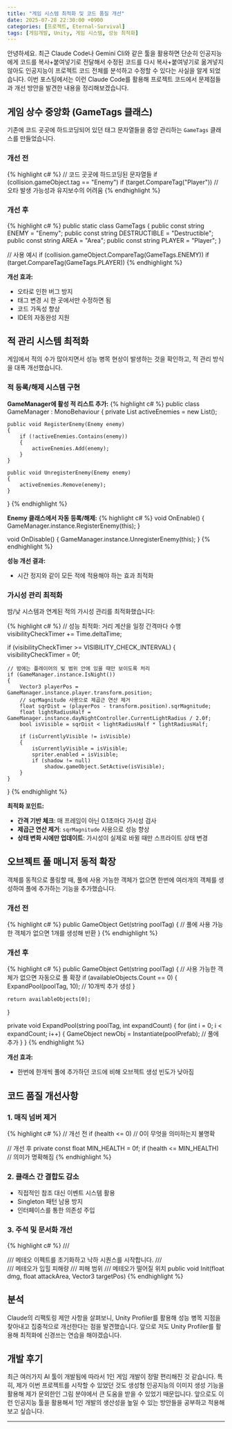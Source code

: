 ```yaml
---
title: "게임 시스템 최적화 및 코드 품질 개선"
date: 2025-07-28 22:30:00 +0900
categories: [프로젝트, Eternal-Survival]
tags: [게임개발, Unity, 게임 시스템, 성능 최적화]
---
```


안녕하세요. 최근 Claude Code나 Gemini Cli와 같은 툴을 활용하면 단순히 인공지능에게 코드를 복사+붙여넣기로 전달해서 수정된 코드를 다시 복사+붙여넣기로 옮겨넣지 않아도 인공지능이 프로젝트 코드 전체를 분석하고 수정할 수 있다는 사실을 알게 되었습니다. 이번 포스팅에서는 이런 Claude Code를 활용해 프로젝트 코드에서 문제점들과 개선 방안을 발견한 내용을 정리해보겠습니다.

## 게임 상수 중앙화 (GameTags 클래스)

기존에 코드 곳곳에 하드코딩되어 있던 태그 문자열들을 중앙 관리하는 `GameTags` 클래스를 만들었습니다.

### 개선 전

{% highlight c# %}
// 코드 곳곳에 하드코딩된 문자열들
if (collision.gameObject.tag == "Enemy")
if (target.CompareTag("Player"))
// 오타 발생 가능성과 유지보수의 어려움
{% endhighlight %}

### 개선 후

{% highlight c# %}
public static class GameTags
{
public const string ENEMY = "Enemy";
public const string DESTRUCTIBLE = "Destructible";
public const string AREA = "Area";
public const string PLAYER = "Player";
}

// 사용 예시
if (collision.gameObject.CompareTag(GameTags.ENEMY))
if (target.CompareTag(GameTags.PLAYER))
{% endhighlight %}

**개선 효과:**

- 오타로 인한 버그 방지
- 태그 변경 시 한 곳에서만 수정하면 됨
- 코드 가독성 향상
- IDE의 자동완성 지원

## 적 관리 시스템 최적화

게임에서 적의 수가 많아지면서 성능 병목 현상이 발생하는 것을 확인하고, 적 관리 방식을 대폭 개선했습니다.

### 적 등록/해제 시스템 구현

**GameManager에 활성 적 리스트 추가:**
{% highlight c# %}
public class GameManager : MonoBehaviour
{
private List<Enemy> activeEnemies = new List<Enemy>();

    public void RegisterEnemy(Enemy enemy)
    {
        if (!activeEnemies.Contains(enemy))
        {
            activeEnemies.Add(enemy);
        }
    }

    public void UnregisterEnemy(Enemy enemy)
    {
        activeEnemies.Remove(enemy);
    }

}
{% endhighlight %}

**Enemy 클래스에서 자동 등록/해제:**
{% highlight c# %}
void OnEnable()
{
GameManager.instance.RegisterEnemy(this);
}

void OnDisable()
{
GameManager.instance.UnregisterEnemy(this);
}
{% endhighlight %}

**성능 개선 결과:**

- 시간 정지와 같이 모든 적에 적용해야 하는 효과 최적화

### 가시성 관리 최적화

밤/낮 시스템과 연계된 적의 가시성 관리를 최적화했습니다:

{% highlight c# %}
// 성능 최적화: 거리 계산을 일정 간격마다 수행
visibilityCheckTimer += Time.deltaTime;

if (visibilityCheckTimer >= VISIBILITY_CHECK_INTERVAL)
{
    visibilityCheckTimer = 0f;
    
    // 밤에는 플레이어의 빛 범위 안에 있을 때만 보이도록 처리
    if (GameManager.instance.IsNight())
    {
        Vector3 playerPos = GameManager.instance.player.transform.position;
        // sqrMagnitude 사용으로 제곱근 연산 제거
        float sqrDist = (playerPos - transform.position).sqrMagnitude;
        float lightRadiusHalf = GameManager.instance.dayNightController.CurrentLightRadius / 2.0f;
        bool isVisible = sqrDist < lightRadiusHalf * lightRadiusHalf;
        
        if (isCurrentlyVisible != isVisible)
        {
            isCurrentlyVisible = isVisible;
            spriter.enabled = isVisible;
            if (shadow != null)
                shadow.gameObject.SetActive(isVisible);
        }
    }
}
{% endhighlight %}

**최적화 포인트:**
- **간격 기반 체크**: 매 프레임이 아닌 0.1초마다 가시성 검사
- **제곱근 연산 제거**: `sqrMagnitude` 사용으로 성능 향상
- **상태 변화 시에만 업데이트**: 가시성이 실제로 바뀔 때만 스프라이트 상태 변경

## 오브젝트 풀 매니저 동적 확장

객체를 동적으로 풀링할 때, 풀에 사용 가능한 객체가 없으면 한번에 여러개의 객체를 생성하여 풀에 추가하는 기능을 추가했습니다.

### 개선 전

{% highlight c# %}
public GameObject Get(string poolTag)
{
// 풀에 사용 가능한 객체가 없으면 1개를 생성해 반환
}
{% endhighlight %}

### 개선 후

{% highlight c# %}
public GameObject Get(string poolTag)
{
// 사용 가능한 객체가 없으면 자동으로 풀 확장
if (availableObjects.Count == 0)
{
ExpandPool(poolTag, 10); // 10개씩 추가 생성
}

    return availableObjects[0];

}

private void ExpandPool(string poolTag, int expandCount)
{
for (int i = 0; i < expandCount; i++)
{
GameObject newObj = Instantiate(poolPrefab);
// 풀에 추가
}
}
{% endhighlight %}

**개선 효과:**

- 한번에 한개씩 풀에 추가하던 코드에 비해 오브젝트 생성 빈도가 낮아짐

## 코드 품질 개선사항

### 1. 매직 넘버 제거

{% highlight c# %}
// 개선 전
if (health <= 0) // 0이 무엇을 의미하는지 불명확

// 개선 후
private const float MIN_HEALTH = 0f;
if (health <= MIN_HEALTH) // 의미가 명확해짐
{% endhighlight %}

### 2. 클래스 간 결합도 감소

- 직접적인 참조 대신 이벤트 시스템 활용
- Singleton 패턴 남용 방지
- 인터페이스를 통한 의존성 주입

### 3. 주석 및 문서화 개선

{% highlight c# %}
/// <summary>
/// 메테오 이펙트를 초기화하고 낙하 시퀀스를 시작합니다.
/// </summary>
/// <param name="dmg">메테오가 입힐 피해량</param>
/// <param name="attackArea">피해 범위</param>
/// <param name="targetPos">메테오가 떨어질 위치</param>
public void Init(float dmg, float attackArea, Vector3 targetPos)
{% endhighlight %}

## 분석

Claude의 리팩토링 제안 사항을 살펴보니, Unity Profiler를 활용해 성능 병목 지점을 찾아내고 집중적으로 개선한다는 점을 발견했습니다.
앞으로 저도 Unity Profiler를 활용해 최적화에 신경쓰는 연습을 해야겠습니다.

## 개발 후기

최근 여러가지 AI 툴이 개발됨에 따라서 1인 게임 개발이 정말 편리해진 것 같습니다. 특히, 제가 이번 프로젝트를 시작할 수 있었던 것도 생성형 인공지능의 이미지 생성 기능을 활용해 제가 문외한인 그림 분야에서 큰 도움을 받을 수 있었기 때문입니다.
앞으로도 이런 인공지능 툴을 활용해서 1인 개발의 생산성을 높일 수 있는 방안들을 공부하고 적용해보고 싶습니다.

---
